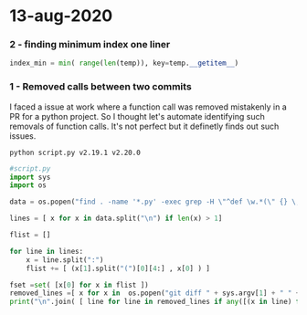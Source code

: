 # 13-aug-2020

### 2 - finding minimum index one liner

```python
index_min = min( range(len(temp)), key=temp.__getitem__)
```

### 1 - Removed calls between two commits

I faced a issue at work where a function call was removed mistakenly in a PR for a python project. So I thought let's automate identifying such removals of function calls. It's not perfect but it definetly finds out such issues.

```
python script.py v2.19.1 v2.20.0
```

```python
#script.py
import sys
import os

data = os.popen("find . -name '*.py' -exec grep -H \"^def \w.*(\" {} \;").read()

lines = [ x for x in data.split("\n") if len(x) > 1]

flist = []

for line in lines:
    x = line.split(":")
    flist += [ (x[1].split("(")[0][4:] , x[0] ) ]

fset =set( [x[0] for x in flist ])
removed_lines =[ x for x in  os.popen("git diff " + sys.argv[1] + " " +  sys.argv[2]).read().split("\n") if x.startswith("- ") ]
print("\n".join( [ line for line in removed_lines if any([(x in line) for x in fset]) ]))
```
